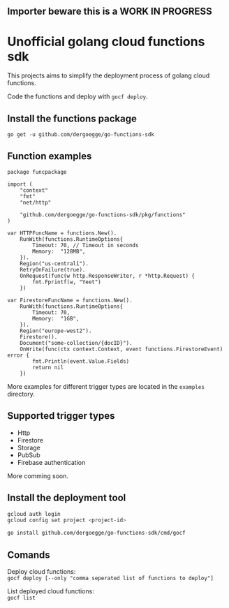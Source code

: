 ## Importer beware this is a **WORK IN PROGRESS**

# Unofficial golang cloud functions sdk

This projects aims to simplify the deployment process of golang cloud functions.

Code the functions and deploy with `gocf deploy`.

## Install the functions package
```
go get -u github.com/dergoegge/go-functions-sdk
```

## Function examples

```golang
package funcpackage

import (
	"context"
	"fmt"
	"net/http"

	"github.com/dergoegge/go-functions-sdk/pkg/functions"
)

var HTTPFuncName = functions.New().
	RunWith(functions.RuntimeOptions{
		Timeout: 70, // Timeout in seconds
		Memory:  "128MB",
	}).
	Region("us-central1").
	RetryOnFailure(true).
	OnRequest(func(w http.ResponseWriter, r *http.Request) {
		fmt.Fprintf(w, "Yeet")
	})

var FirestoreFuncName = functions.New().
	RunWith(functions.RuntimeOptions{
		Timeout: 70,
		Memory:  "1GB",
	}).
	Region("europe-west2").
	Firestore().
	Document("some-collection/{docID}").
	OnWrite(func(ctx context.Context, event functions.FirestoreEvent) error {
		fmt.Println(event.Value.Fields)
		return nil
	})

```

More examples for different trigger types are located in the `examples` directory.

## Supported trigger types

* Http
* Firestore
* Storage
* PubSub
* Firebase authentication

More comming soon.

## Install the deployment tool

```sh
gcloud auth login
gcloud config set project <project-id>

go install github.com/dergoegge/go-functions-sdk/cmd/gocf
```

## Comands

Deploy cloud functions:  
`gocf deploy [--only "comma seperated list of functions to deploy"]`

List deployed cloud functions:  
`gocf list`
